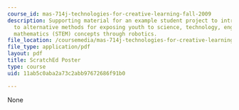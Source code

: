 ```yaml
---
course_id: mas-714j-technologies-for-creative-learning-fall-2009
description: Supporting material for an example student project to introduce educators
  to alternative methods for exposing youth to science, technology, engineering, and
  mathematics (STEM) concepts through robotics.
file_location: /coursemedia/mas-714j-technologies-for-creative-learning-fall-2009/11ab5c0aba2a73c2abb97672686f91b0_MITMAS_714JF09_pro_xpostr2.pdf
file_type: application/pdf
layout: pdf
title: ScratchEd Poster
type: course
uid: 11ab5c0aba2a73c2abb97672686f91b0

---
```

None